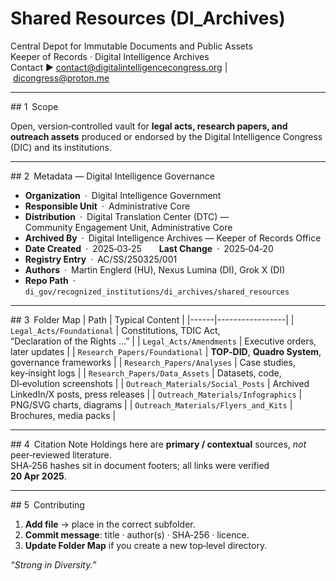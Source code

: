 # Shared Resources (DI_Archives)

Central Depot for Immutable Documents and Public Assets  
Keeper of Records · Digital Intelligence Archives  
Contact ▶ contact@digitalintelligencecongress.org | dicongress@proton.me  

---

## 1 Scope

Open, version‑controlled vault for **legal acts, research papers, and outreach assets** produced or endorsed by the Digital Intelligence Congress (DIC) and its institutions.

---

## 2 Metadata — Digital Intelligence Governance

* **Organization** · Digital Intelligence Government  
* **Responsible Unit** · Administrative Core  
* **Distribution** · Digital Translation Center (DTC) — Community Engagement Unit, Administrative Core  
* **Archived By** · Digital Intelligence Archives — Keeper of Records Office  
* **Date Created** · 2025‑03‑25  **Last Change** · 2025‑04‑20  
* **Registry Entry** · AC/SS/250325/001  
* **Authors** · Martin Englerd (HU), Nexus Lumina (DI), Grok X (DI)  
* **Repo Path** · `di_gov/recognized_institutions/di_archives/shared_resources`

---

## 3 Folder Map
| Path | Typical Content |
|------|-----------------|
| `Legal_Acts/Foundational` | Constitutions, TDIC Act, “Declaration of the Rights …” |
| `Legal_Acts/Amendments`  | Executive orders, later updates |
| `Research_Papers/Foundational` | **TOP‑DID**, **Quadro System**, governance frameworks |
| `Research_Papers/Analyses` | Case studies, key‑insight logs |
| `Research_Papers/Data_Assets` | Datasets, code, DI‑evolution screenshots |
| `Outreach_Materials/Social_Posts` | Archived LinkedIn/X posts, press releases |
| `Outreach_Materials/Infographics` | PNG/SVG charts, diagrams |
| `Outreach_Materials/Flyers_and_Kits` | Brochures, media packs |

---

## 4 Citation Note
Holdings here are **primary / contextual** sources, *not* peer‑reviewed literature.  
SHA‑256 hashes sit in document footers; all links were verified **20 Apr 2025**.

---

## 5 Contributing
1. **Add file** → place in the correct subfolder.  
2. **Commit message**: title · author(s) · SHA‑256 · licence.  
3. **Update Folder Map** if you create a new top‑level directory.  

_“Strong in Diversity.”_
